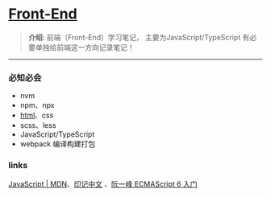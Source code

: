 # [Front-End](https://developer.mozilla.org/zh-CN/docs/Web)
> **介绍**: 前端（Front-End）学习笔记， 主要为JavaScript/TypeScript 有必要单独给前端这一方向记录笔记！

----

### 必知必会
* nvm
* npm、npx
* [html](./PL.Learning/html)、css
* scss、less
* JavaScript/TypeScript
* webpack 编译构建打包


### links
[JavaScript | MDN](https://developer.mozilla.org/zh-CN/docs/Web/JavaScript)、[印记中文](https://docschina.org/) 、[阮一峰 ECMAScript 6 入门](https://es6.ruanyifeng.com/)

